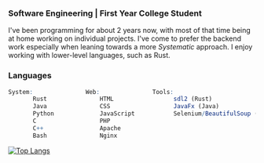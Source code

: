 ### **Software Engineering** | First Year College Student

I've been programming for about 2 years now, with most of that time being at home working on individual projects. I've come to prefer the backend work especially when leaning towards a more *Systematic* approach. I enjoy working with lower-level languages, such as Rust.

### Languages
```q
System:               Web:               Tools:
       Rust               HTML                 sdl2 (Rust)
       Java               CSS                  JavaFx (Java)
       Python             JavaScript           Selenium/BeautifulSoup (Python)
       C                  PHP
       C++                Apache
       Bash               Nginx
```

[![Top Langs](https://github-readme-stats.vercel.app/api/top-langs/?username=splurf&theme=github_dark&card_width=1000&custom_title=Diversity)](https://github.com/anuraghazra/github-readme-stats)

